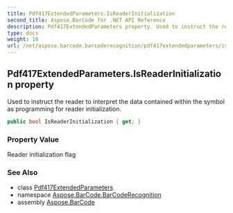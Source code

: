 ```yaml
---
title: Pdf417ExtendedParameters.IsReaderInitialization
second_title: Aspose.BarCode for .NET API Reference
description: Pdf417ExtendedParameters property. Used to instruct the reader to interpret the data contained within the symbol as programming for reader initialization
type: docs
weight: 10
url: /net/aspose.barcode.barcoderecognition/pdf417extendedparameters/isreaderinitialization/
---
```

## Pdf417ExtendedParameters.IsReaderInitialization property

Used to instruct the reader to interpret the data contained within the symbol as programming for reader initialization.

```csharp
public bool IsReaderInitialization { get; }
```

### Property Value

Reader initialization flag

### See Also

* class [Pdf417ExtendedParameters](../)
* namespace [Aspose.BarCode.BarCodeRecognition](../../pdf417extendedparameters/)
* assembly [Aspose.BarCode](../../../)


